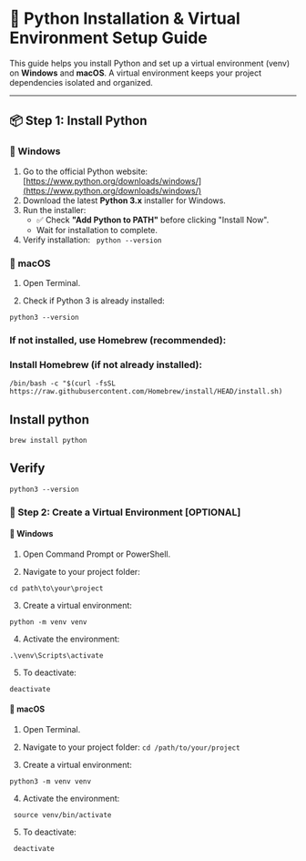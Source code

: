 # 🐍 Python Installation & Virtual Environment Setup Guide

This guide helps you install Python and set up a virtual environment (venv) on **Windows** and **macOS**. A virtual environment keeps your project dependencies isolated and organized.

---

## 📦 Step 1: Install Python

### 🔹 Windows

1. Go to the official Python website: [https://www.python.org/downloads/windows/](https://www.python.org/downloads/windows/)
2. Download the latest **Python 3.x** installer for Windows.
3. Run the installer:
   - ✅ Check **"Add Python to PATH"** before clicking "Install Now".
   - Wait for installation to complete.
4. Verify installation:
   ``` python --version```

### 🔹 macOS

1. Open Terminal.

2. Check if Python 3 is already installed:

```python3 --version```

### If not installed, use Homebrew (recommended):

### Install Homebrew (if not already installed):
```/bin/bash -c "$(curl -fsSL https://raw.githubusercontent.com/Homebrew/install/HEAD/install.sh)```

## Install python 
```brew install python```

## Verify 
```python3 --version```

### 🧪 Step 2: Create a Virtual Environment [OPTIONAL]

#### 🔹 Windows

1. Open Command Prompt or PowerShell.

2. Navigate to your project folder:

`cd path\to\your\project`

3. Create a virtual environment:
   
`python -m venv venv`

4. Activate the environment:

`.\venv\Scripts\activate`

5. To deactivate:

 `deactivate`

#### 🔹 macOS

1. Open Terminal.

2. Navigate to your project folder:
```cd /path/to/your/project```

3. Create a virtual environment:

``` python3 -m venv venv ```

4. Activate the environment:

``` source venv/bin/activate```

5. To deactivate:

``` deactivate```




